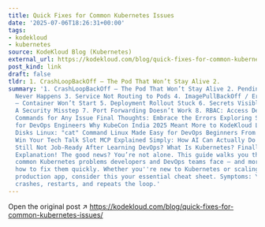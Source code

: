 ```yaml
---
title: Quick Fixes for Common Kubernetes Issues
date: '2025-07-06T18:26:31+00:00'
tags:
- kodekloud
- kubernetes
source: KodeKloud Blog (Kubernetes)
external_url: https://kodekloud.com/blog/quick-fixes-for-common-kubernetes-issues/
post_kind: link
draft: false
tldr: 1. CrashLoopBackOff — The Pod That Won’t Stay Alive 2.
summary: '1. CrashLoopBackOff — The Pod That Won’t Stay Alive 2. Pending Pods — Scheduling
  Never Happens 3. Service Not Routing to Pods 4. ImagePullBackOff / ErrImagePull
  — Container Won’t Start 5. Deployment Rollout Stuck 6. Secrets Visible in YAML —
  A Security Misstep 7. Port Forwarding Doesn’t Work 8. RBAC: Access Denied Quick
  Commands for Any Issue Final Thoughts: Embrace the Errors Exploring System Architecture
  for DevOps Engineers Why KubeCon India 2025 Meant More to KodeKloud Linux: List
  Disks Linux: "cat" Command Linux Made Easy for DevOps Beginners From CFP to Stage:
  Win Your Tech Talk Slot MCP Explained Simply: How AI Can Actually Do Things Now
  Still Not Job-Ready After Learning DevOps? What Is Kubernetes? Finally, a Simple
  Explanation! The good news? You’re not alone. This guide walks you through the most
  common Kubernetes problems developers and DevOps teams face — and more importantly,
  how to fix them quickly. Whether you''re new to Kubernetes or scaling your first
  production app, consider this your essential cheat sheet. Symptoms: Your Pod starts,
  crashes, restarts, and repeats the loop.'
---
```

Open the original post ↗ https://kodekloud.com/blog/quick-fixes-for-common-kubernetes-issues/
